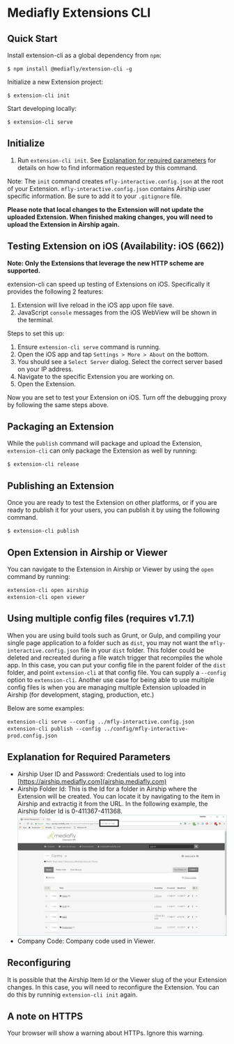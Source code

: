 # Mediafly Extensions CLI

## Quick Start

Install extension-cli as a global dependency from `npm`:

	$ npm install @mediafly/extension-cli -g

Initialize a new Extension project:

	$ extension-cli init

Start developing locally:

	$ extension-cli serve

## Initialize

1. Run `extension-cli init`. See [Explanation for required parameters](#explanation-for-required-parameters) for details on how to find information requested by this command.

Note: The `init` command creates `mfly-interactive.config.json` at the root of your Extension. `mfly-interactive.config.json` contains Airship user specific information. Be sure to add it to your `.gitignore` file.

**Please note that local changes to the Extension will not update the uploaded Extension. When finished making changes, you will need to upload the Extension in Airship again.**

## Testing Extension on iOS (Availability: iOS (662))

**Note: Only the Extensions that leverage the new HTTP scheme are supported.**

extension-cli can speed up testing of Extensions on iOS. Specifically it provides the following 2 features:

1. Extension will live reload in the iOS app upon file save.
2. JavaScript `console` messages from the iOS WebView will be shown in the terminal.

Steps to set this up:

1. Ensure `extension-cli serve` command is running.
2. Open the iOS app and tap `Settings > More > About` on the bottom.
3. You should see a `Select Server` dialog. Select the correct server based on your IP address.
4. Navigate to the specific Extension you are working on.
5. Open the Extension.

Now you are set to test your Extension on iOS. Turn off the debugging proxy by following the same steps above.

## Packaging an Extension

While the `publish` command will package and upload the Extension, `extension-cli` can only package the Extension as well by running:

	$ extension-cli release

## Publishing an Extension

Once you are ready to test the Extension on other platforms, or if you are ready to publish it for your users, you can publish it by using the following command.

	$ extension-cli publish

## Open Extension in Airship or Viewer

You can navigate to the Extension in Airship or Viewer by using the `open` command by running:

	extension-cli open airship
	extension-cli open viewer

## Using multiple config files (requires v1.7.1)

When you are using build tools such as Grunt, or Gulp, and compiling your single page application to a folder such as `dist`, you may not want the `mfly-interactive.config.json` file in your `dist` folder. 
This folder could be deleted and recreated during a file watch trigger that recompiles the whole app. In this case, you can put your config file in the parent folder of the `dist` folder, and point `extension-cli` at that config file.
You can supply a `--config` option to `extension-cli`.
Another use case for being able to use multiple config files is when you are managing multiple Extension uploaded in Airship (for development, staging, production, etc.)

Below are some examples:

	extension-cli serve --config ../mfly-interactive.config.json
	extension-cli publish --config ../config/mfly-interactive-prod.config.json

## Explanation for Required Parameters

- Airship User ID and Password: Credentials used to log into [https://airship.mediafly.com](airship.mediafly.com)
- Airship Folder Id: This is the Id for a folder in Airship where the Extension will be created. You can locate it by navigating to the item in Airship and extractig it from the URL. In the following example, the Airship folder Id is 0-411367-411368. ![](airship-item-id.JPG)
- Company Code: Company code used in Viewer.

## Reconfiguring

It is possible that the Airship Item Id or the Viewer slug of the your Extension changes. In this case, you will need to reconfigure the Extension. You can do this by runninig `extension-cli init` again.

## A note on HTTPS
Your browser will show a warning about HTTPs. Ignore this warning.
